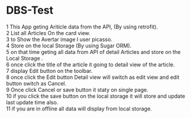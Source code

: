 # DBS-Test
1 This App geting Ariticle data from the API, (By using retrofit).<br>
2	List all Articles On the card view.<br>
3	to Show the Avertar image I user picasso.<br>
4	Store on the local Storage (By using Sugar ORM).<br>
5 on that time geting all data from API of detail Articles and store on the Local Storage .<br>
6	once click the title of the article it going to detail view of the article.<br>
7	display Edit button on the toolbar.<br>
8	once click the Edit button Detail view will switch as edit view and edit button switch as Cancel.<br>
9	Once click Cancel or save button it staty on single page.<br>
10	if you click the save button on the local storage it will store and update last update time also.<br>
11	if you are in offline  all data will display from local storage.
